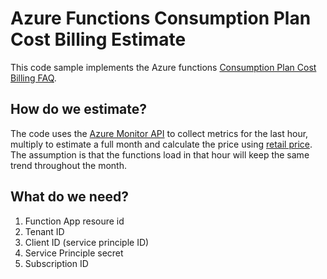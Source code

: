 # Azure Functions Consumption Plan Cost Billing Estimate

This code sample implements the Azure functions [Consumption Plan Cost Billing FAQ](https://github.com/Azure/Azure-Functions/wiki/Consumption-Plan-Cost-Billing-FAQ).

## How do we estimate?
The code uses the [Azure Monitor API](https://docs.microsoft.com/en-us/rest/api/monitor) to collect metrics for the last hour, multiply to estimate a full month and calculate the price using [retail price](https://azure.microsoft.com/en-us/pricing/details/functions).
The assumption is that the functions load in that hour will keep the same trend throughout the month. 

## What do we need?
1. Function App resoure id
2. Tenant ID
3. Client ID (service principle ID)
4. Service Principle secret
5. Subscription ID

